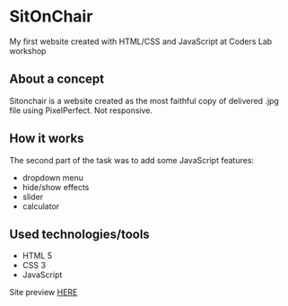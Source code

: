 # SitOnChair
My first website created with HTML/CSS and JavaScript at Coders Lab workshop

## About a concept
Sitonchair is a website created as the most faithful copy of delivered .jpg file using PixelPerfect. Not responsive.

## How it works
The second part of the task was to add some JavaScript features:
* dropdown menu
* hide/show effects
* slider
* calculator

## Used technologies/tools
* HTML 5
* CSS 3
* JavaScript

Site preview [HERE](https://s-i-l-k.github.io/sit_on_chair/)
